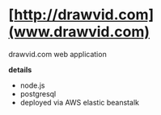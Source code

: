 **[http://drawvid.com](www.drawvid.com)**
====

drawvid.com web application

**details**
- node.js
- postgresql
- deployed via AWS elastic beanstalk